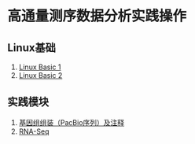 # 高通量测序数据分析实践操作  

## Linux基础  
1. [Linux Basic 1]()
2. [Linux Basic 2]()

## 实践模块  
1. [基因组组装（PacBio序列）及注释](https://github.com/hnnd/NGS/blob/master/pacbio_assem.md)  
2. [RNA-Seq](https://github.com/hnnd/NGS/blob/master/RNA-Seq.md)  




